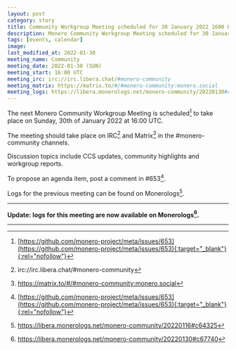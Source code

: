 ```yaml
---
layout: post
category: story
title: Community Workgroup Meeting scheduled for 30 January 2022 1600 UTC
description: Monero Community Workgroup Meeting scheduled for 30 January 2022 1600 UTC on IRC and Matrix.
tags: [events, calendar]
image: 
last_modified_at: 2022-01-30
meeting_name: Community
meeting_date: 2022-01-30 (SUN)
meeting_start: 16:00 UTC
meeting_irc: irc://irc.libera.chat/#monero-community
meeting_matrix: https://matrix.to/#/#monero-community:monero.social
meeting_logs: https://libera.monerologs.net/monero-community/20220130#c67740
---
```


The next Monero Community Workgroup Meeting is scheduled[^1] to take place on Sunday, 30th of January 2022 at 16:00 UTC.

The meeting should take place on IRC[^2] and Matrix[^3] in the #monero-community channels.

Discussion topics include CCS updates, community highlights and workgroup reports.

To propose an agenda item, post a comment in #653[^1].

Logs for the previous meeting can be found on Monerologs[^4].

---

**Update: logs for this meeting are now available on Monerologs[^5].**

---

[^1]: [https://github.com/monero-project/meta/issues/653](https://github.com/monero-project/meta/issues/653){:target="_blank"}{:rel="nofollow"}
[^2]: irc://irc.libera.chat/#monero-community
[^3]: https://matrix.to/#/#monero-community:monero.social
[^4]: https://libera.monerologs.net/monero-community/20220116#c64325
[^5]: https://libera.monerologs.net/monero-community/20220130#c67740
